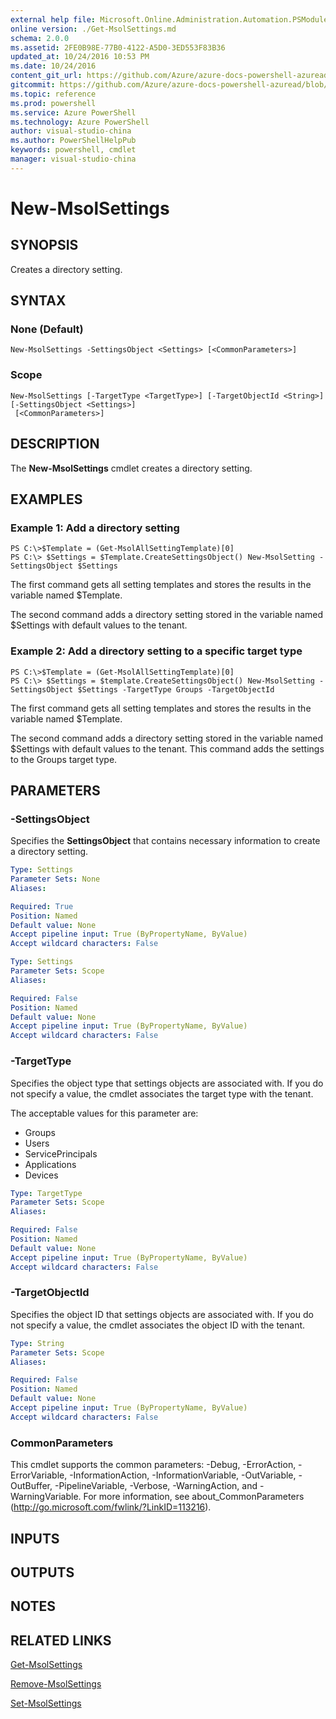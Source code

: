 ```yaml
---
external help file: Microsoft.Online.Administration.Automation.PSModule.dll-Help.xml
online version: ./Get-MsolSettings.md
schema: 2.0.0
ms.assetid: 2FE0B98E-77B0-4122-A5D0-3ED553F83B36
updated_at: 10/24/2016 10:53 PM
ms.date: 10/24/2016
content_git_url: https://github.com/Azure/azure-docs-powershell-azuread/blob/master/Azure%20AD%20Cmdlets/AzureADPreview/v1.0.0/New-MsolSettings.md
gitcommit: https://github.com/Azure/azure-docs-powershell-azuread/blob/5a502af83411e7fc832acecdefac6642e3a152a6/Azure%20AD%20Cmdlets/AzureADPreview/v1.0.0/New-MsolSettings.md
ms.topic: reference
ms.prod: powershell
ms.service: Azure PowerShell
ms.technology: Azure PowerShell
author: visual-studio-china
ms.author: PowerShellHelpPub
keywords: powershell, cmdlet
manager: visual-studio-china
---
```


# New-MsolSettings

## SYNOPSIS
Creates a directory setting.

## SYNTAX

### None (Default)
```
New-MsolSettings -SettingsObject <Settings> [<CommonParameters>]
```

### Scope
```
New-MsolSettings [-TargetType <TargetType>] [-TargetObjectId <String>] [-SettingsObject <Settings>]
 [<CommonParameters>]
```

## DESCRIPTION
The **New-MsolSettings** cmdlet creates a directory setting.

## EXAMPLES

### Example 1: Add a directory setting
```
PS C:\>$Template = (Get-MsolAllSettingTemplate)[0] 
PS C:\> $Settings = $Template.CreateSettingsObject() New-MsolSetting -SettingsObject $Settings
```

The first command gets all setting templates and stores the results in the variable named $Template.

The second command adds a directory setting stored in the variable named $Settings with default values to the tenant.

### Example 2: Add a directory setting to a specific target type
```
PS C:\>$Template = (Get-MsolAllSettingTemplate)[0] 
PS C:\> $Settings = $template.CreateSettingsObject() New-MsolSetting -SettingsObject $Settings -TargetType Groups -TargetObjectId
```

The first command gets all setting templates and stores the results in the variable named $Template.

The second command adds a directory setting stored in the variable named $Settings with default values to the tenant.
This command adds the settings to the Groups target type.

## PARAMETERS

### -SettingsObject
Specifies the **SettingsObject** that contains necessary information to create a directory setting.

```yaml
Type: Settings
Parameter Sets: None
Aliases: 

Required: True
Position: Named
Default value: None
Accept pipeline input: True (ByPropertyName, ByValue)
Accept wildcard characters: False
```

```yaml
Type: Settings
Parameter Sets: Scope
Aliases: 

Required: False
Position: Named
Default value: None
Accept pipeline input: True (ByPropertyName, ByValue)
Accept wildcard characters: False
```

### -TargetType
Specifies the object type that settings objects are associated with.
If you do not specify a value, the cmdlet associates the target type with the tenant.

The acceptable values for this parameter are:

- Groups
- Users
- ServicePrincipals
- Applications
- Devices

```yaml
Type: TargetType
Parameter Sets: Scope
Aliases: 

Required: False
Position: Named
Default value: None
Accept pipeline input: True (ByPropertyName, ByValue)
Accept wildcard characters: False
```

### -TargetObjectId
Specifies the object ID that settings objects are associated with.
If you do not specify a value, the cmdlet associates the object ID with the tenant.

```yaml
Type: String
Parameter Sets: Scope
Aliases: 

Required: False
Position: Named
Default value: None
Accept pipeline input: True (ByPropertyName, ByValue)
Accept wildcard characters: False
```

### CommonParameters
This cmdlet supports the common parameters: -Debug, -ErrorAction, -ErrorVariable, -InformationAction, -InformationVariable, -OutVariable, -OutBuffer, -PipelineVariable, -Verbose, -WarningAction, and -WarningVariable. For more information, see about_CommonParameters (http://go.microsoft.com/fwlink/?LinkID=113216).

## INPUTS

## OUTPUTS

## NOTES

## RELATED LINKS

[Get-MsolSettings](./Get-MsolSettings.md)

[Remove-MsolSettings](./Remove-MsolSettings.md)

[Set-MsolSettings](./Set-MsolSettings.md)



